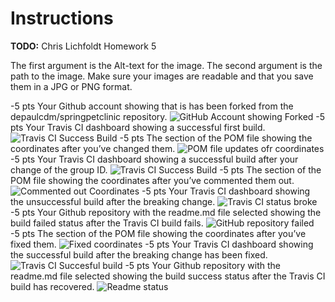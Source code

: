 # Instructions
**TODO:** Chris Lichfoldt  Homework 5




The first argument is the Alt-text for the image. The second argument is the path to the image. Make sure your images are readable and that you save them in a JPG or PNG format.

-5 pts Your Github account showing that is has been forked from the depaulcdm/springpetclinic repository. 
![GitHub Account showing Forked ](images/HW01.png)
-5 pts Your Travis CI dashboard showing a successful first build. 
![Travis CI Success Build ](images/HW02.png)
-5 pts The section of the POM file showing the coordinates after you’ve changed them. 
![POM file updates ofr coordinates ](images/HW03.png)
-5 pts Your Travis CI dashboard showing a successful build after your change of the group ID. 
![Travis CI Success Build ](images/HW04.png)
-5 pts The section of the POM file showing the coordinates after you’ve commented them out. 
![Commented out Coordinates ](images/HW05.png)
-5 pts Your Travis CI dashboard showing the unsuccessful build after the breaking change. 
![Travis CI status broke ](images/HW06.png)
-5 pts Your Github repository with the readme.md file selected showing the build failed status after the Travis CI build fails. 
![GitHub repository failed ](images/HW07.png)
-5 pts The section of the POM file showing the coordinates after you’ve fixed them. 
![Fixed coordinates ](images/HW08.png)
-5 pts Your Travis CI dashboard showing the successful build after the breaking change has been fixed. 
![Travis CI Succesful build ](images/HW09.png)
-5 pts Your Github repository with the readme.md file selected showing the build success status after the Travis CI build has recovered.
![Readme status  ](images/HW10.png)


